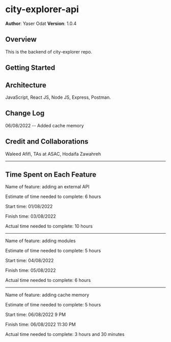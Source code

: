 # city-explorer-api


**Author**: Yaser Odat
**Version**: 1.0.4 

## Overview
This is the backend of city-explorer repo.

## Getting Started
<!-- What are the steps that a user must take in order to build this app on their own machine and get it running? -->

## Architecture
JavaScript, React JS, Node JS, Express, Postman.

## Change Log
06/08/2022 -- Added cache memory

## Credit and Collaborations
Waleed Afifi, TAs at ASAC, Hodaifa Zawahreh
______________

## Time Spent on Each Feature

Name of feature: adding an external API

Estimate of time needed to complete: 6 hours

Start time: 01/08/2022

Finish time: 03/08/2022

Actual time needed to complete: 10 hours

___________


Name of feature: adding modules

Estimate of time needed to complete: 5 hours

Start time: 04/08/2022

Finish time: 05/08/2022

Actual time needed to complete: 6 hours


___________

Name of feature: adding cache memory

Estimate of time needed to complete: 5 hours

Start time: 06/08/2022 9 PM

Finish time: 06/08/2022 11:30 PM

Actual time needed to complete: 3 hours and 30 minutes

